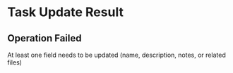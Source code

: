 # Task Update Result

## Operation Failed

At least one field needs to be updated (name, description, notes, or related files)
